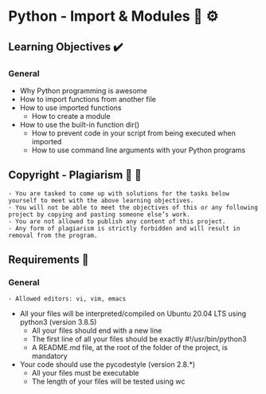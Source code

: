 # Python - Import & Modules :snake: :gear:

## Learning Objectives  :heavy_check_mark:

### General
- Why Python programming is awesome
- How to import functions from another file
- How to use imported functions
	- How to create a module
- How to use the built-in function dir()
	- How to prevent code in your script from being executed when imported
	- How to use command line arguments with your Python programs

## Copyright - Plagiarism  :no_entry_sign: :page_facing_up:
	- You are tasked to come up with solutions for the tasks below yourself to meet with the above learning objectives.
	- You will not be able to meet the objectives of this or any following project by copying and pasting someone else’s work.
	- You are not allowed to publish any content of this project.
	- Any form of plagiarism is strictly forbidden and will result in removal from the program.

## Requirements  :page_with_curl:

### General
	- Allowed editors: vi, vim, emacs
- All your files will be interpreted/compiled on Ubuntu 20.04 LTS using python3 (version 3.8.5)
	- All your files should end with a new line
	- The first line of all your files should be exactly #!/usr/bin/python3
	- A README.md file, at the root of the folder of the project, is mandatory
- Your code should use the pycodestyle (version 2.8.*)
	- All your files must be executable
	- The length of your files will be tested using wc
